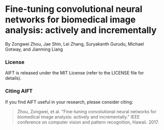 # Fine-tuning convolutional neural networks for biomedical image analysis: actively and incrementally
By Zongwei Zhou, Jae Shin, Lei Zhang, Suryakanth Gurudu, Michael Gotway, and Jianming Liang

### License
AIFT is released under the MIT License (refer to the LICENSE file for details).

### Citing AIFT
If you find AIFT useful in your research, please consider citing:

> Zhou, Zongwei, et al. "Fine-tuning convolutional neural networks for biomedical image analysis: actively and incrementally." IEEE conference on computer vision and pattern recognition, Hawaii. 2017.
